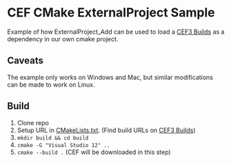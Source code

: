# CEF CMake ExternalProject Sample

Example of how ExternalProject_Add can be used to load a [CEF3 Builds](https://cefbuilds.com/) as a dependency in our own cmake project.

## Caveats

The example only works on Windows and Mac, but similar modifications can be made to work on Linux.

## Build

  1. Clone repo
  2. Setup URL in [CMakeLists.txt](CMakeLists.txt#L147). (Find build URLs on [CEF3 Builds](https://cefbuilds.com/))
  3. `mkdir build && cd build`
  5. `cmake -G "Visual Studio 12" ..`
  6. `cmake --build .`  (CEF will be downloaded in this step)
